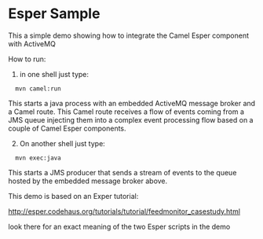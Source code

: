 # Esper Sample

This a simple demo showing how to integrate the Camel Esper component with ActiveMQ

How to run:

1) in one shell just type:

```
  mvn camel:run
```

This starts a java process with an embedded ActiveMQ message broker and a Camel route.
This Camel route receives a flow of events coming from a JMS queue injecting them into a complex event processing flow based on a couple of Camel Esper components.

2) On another shell just type:

```
  mvn exec:java
```
This starts a JMS producer that sends a stream of events to the queue hosted by the embedded message broker above.

This demo is based on an Exper tutorial:

  http://esper.codehaus.org/tutorials/tutorial/feedmonitor_casestudy.html

look there for an exact meaning of the two Esper scripts in the demo
